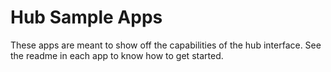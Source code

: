 # Hub Sample Apps

These apps are meant to show off the capabilities of the hub interface. See the readme in each app to know how to get started.
